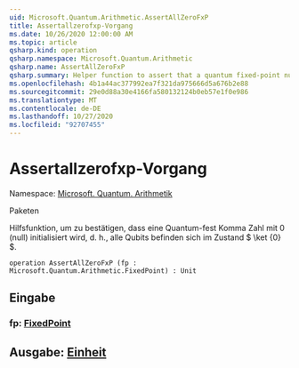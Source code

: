 ```yaml
---
uid: Microsoft.Quantum.Arithmetic.AssertAllZeroFxP
title: Assertallzerofxp-Vorgang
ms.date: 10/26/2020 12:00:00 AM
ms.topic: article
qsharp.kind: operation
qsharp.namespace: Microsoft.Quantum.Arithmetic
qsharp.name: AssertAllZeroFxP
qsharp.summary: Helper function to assert that a quantum fixed-point number is initialized to zero, i.e., all qubits are in state $\ket{0}$.
ms.openlocfilehash: 4b1a44ac377992ea7f321da975666d5a676b2e88
ms.sourcegitcommit: 29e0d88a30e4166fa580132124b0eb57e1f0e986
ms.translationtype: MT
ms.contentlocale: de-DE
ms.lasthandoff: 10/27/2020
ms.locfileid: "92707455"
---
```

# <a name="assertallzerofxp-operation"></a>Assertallzerofxp-Vorgang

Namespace: [Microsoft. Quantum. Arithmetik](xref:Microsoft.Quantum.Arithmetic)

Paketen [](https://nuget.org/packages/)


Hilfsfunktion, um zu bestätigen, dass eine Quantum-fest Komma Zahl mit 0 (null) initialisiert wird, d. h., alle Qubits befinden sich im Zustand $ \ket {0} $.

```qsharp
operation AssertAllZeroFxP (fp : Microsoft.Quantum.Arithmetic.FixedPoint) : Unit
```


## <a name="input"></a>Eingabe

### <a name="fp--fixedpoint"></a>fp: [FixedPoint](xref:Microsoft.Quantum.Arithmetic.FixedPoint)





## <a name="output--unit"></a>Ausgabe: [Einheit](xref:microsoft.quantum.lang-ref.unit)

